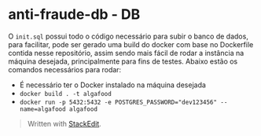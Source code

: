 # anti-fraude-db - DB
O `init.sql` possui todo o código necessário para subir o banco de dados, para facilitar, pode ser gerado uma build do docker com base no Dockerfile contida nesse repositório, assim sendo mais fácil de rodar a instância na máquina desejada, principalmente para fins de testes.
Abaixo estão os comandos necessários para rodar:

- É necessário ter o Docker instalado na máquina desejada
- `docker build . -t algafood`
- `docker run -p 5432:5432 -e POSTGRES_PASSWORD="dev123456" --name=algafood algafood`

> Written with [StackEdit](https://stackedit.io/).
